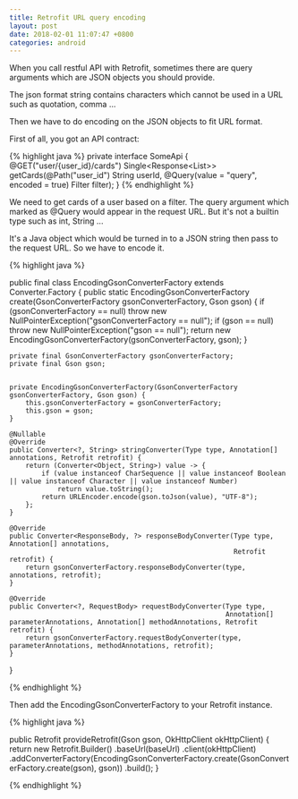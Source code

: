 ```yaml
---
title: Retrofit URL query encoding
layout: post
date: 2018-02-01 11:07:47 +0800
categories: android
---
```


When you call restful API with Retrofit, sometimes there are query arguments which are JSON objects you should provide. 

The json format string contains characters which cannot be used in a URL such as quotation, comma ...

Then we have to do encoding on the JSON objects to fit URL format.

First of all, you got an API contract:

{% highlight java %}
private interface SomeApi {
    @GET("user/{user_id}/cards")
    Single<Response<List<Card>>> getCards(@Path("user_id") String userId, @Query(value = "query", encoded = true) Filter filter);
}
{% endhighlight %}

We need to get cards of a user based on a filter. The query argument which marked as @Query would appear in the request URL. But it's not a builtin type such as int, String ...

It's a Java object which would be turned in to a JSON string then pass to the request URL. So we have to encode it.

{% highlight java %}

public final class EncodingGsonConverterFactory extends Converter.Factory {
    public static EncodingGsonConverterFactory create(GsonConverterFactory gsonConverterFactory, Gson gson) {
        if (gsonConverterFactory == null)
            throw new NullPointerException("gsonConverterFactory == null");
        if (gson == null) throw new NullPointerException("gson == null");
        return new EncodingGsonConverterFactory(gsonConverterFactory, gson);
    }

    private final GsonConverterFactory gsonConverterFactory;
    private final Gson gson;


    private EncodingGsonConverterFactory(GsonConverterFactory gsonConverterFactory, Gson gson) {
        this.gsonConverterFactory = gsonConverterFactory;
        this.gson = gson;
    }

    @Nullable
    @Override
    public Converter<?, String> stringConverter(Type type, Annotation[] annotations, Retrofit retrofit) {
        return (Converter<Object, String>) value -> {
            if (value instanceof CharSequence || value instanceof Boolean || value instanceof Character || value instanceof Number)
                return value.toString();
            return URLEncoder.encode(gson.toJson(value), "UTF-8");
        };
    }

    @Override
    public Converter<ResponseBody, ?> responseBodyConverter(Type type, Annotation[] annotations,
                                                            Retrofit retrofit) {
        return gsonConverterFactory.responseBodyConverter(type, annotations, retrofit);
    }

    @Override
    public Converter<?, RequestBody> requestBodyConverter(Type type,
                                                          Annotation[] parameterAnnotations, Annotation[] methodAnnotations, Retrofit retrofit) {
        return gsonConverterFactory.requestBodyConverter(type, parameterAnnotations, methodAnnotations, retrofit);
    }
}

{% endhighlight %}

Then add the EncodingGsonConverterFactory to your Retrofit instance.

{% highlight java %}

public Retrofit provideRetrofit(Gson gson, OkHttpClient okHttpClient) {
    return new Retrofit.Builder()
            .baseUrl(baseUrl)
            .client(okHttpClient)
            .addConverterFactory(EncodingGsonConverterFactory.create(GsonConverterFactory.create(gson), gson))
            .build();
}

{% endhighlight %}
